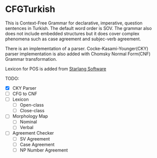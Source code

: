 # CFGTurkish

This is Context-Free Grammar for declarative, imperative, question sentences in Turkish. The default word order is SOV. The grammar also does
not include embedded structures but it does cover complex phenomena such as case agreement and subjec-verb agreement.

There is an implementation of a parser. Cocke-Kasami-Younger(CKY) parser implementation is also added with Chomsky Normal Form(CNF) Grammar transformation.

Lexicon for POS is added from [Starlang Software](https://github.com/StarlangSoftware/Dictionary-Py/blob/master/Dictionary/data/turkish_dictionary.txt)

TODO:
- [x] CKY Parser
- [ ] CFG to CNF
- [ ] Lexicon
    - [ ] Open-class
    - [ ] Close-class
- [ ] Morphology Map
    - [ ] Nominal
    - [ ] Verbal
- [ ] Agreement Checker
    - [ ] SV Agreement
    - [ ] Case Agreement
    - [ ] NP Number Agreement
